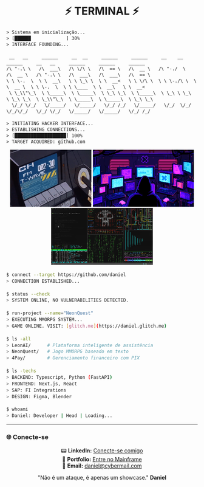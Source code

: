 <div align="center">

# ⚡ TERMINAL ⚡

</div>



```plaintext
> Sistema em inicialização...
> [██████             ] 30%
> INTERFACE FOUNDING...

 __   __     ______     __  __     ______     ______     __    __     ______     __   __     ______     ______     ______    
/\ "-.\ \   /\  ___\   /\ \/\ \   /\  == \   /\  __ \   /\ "-./  \   /\  __ \   /\ "-.\ \   /\  ___\   /\  ___\   /\  == \   
\ \ \-.  \  \ \  __\   \ \ \_\ \  \ \  __<   \ \ \/\ \  \ \ \-./\ \  \ \  __ \  \ \ \-.  \  \ \ \____  \ \  __\   \ \  __<   
 \ \_\\"\_\  \ \_____\  \ \_____\  \ \_\ \_\  \ \_____\  \ \_\ \ \_\  \ \_\ \_\  \ \_\\"\_\  \ \_____\  \ \_____\  \ \_\ \_\ 
  \/_/ \/_/   \/_____/   \/_____/   \/_/ /_/   \/_____/   \/_/  \/_/   \/_/\/_/   \/_/ \/_/   \/_____/   \/_____/   \/_/ /_/ 

> INITIATING HACKER INTERFACE...
> ESTABLISHING CONNECTIONS...
> [███████████████████] 100%
> TARGET ACQUIRED: github.com
```
<div align="center">
<img src="start.gif" alt="Hacker Booting" height="150">
<img src="inprogress.gif" alt="Hacker InProgress" height="150">
<img src="youareminenow.gif" alt="Hacker YouAreMineNow" height="150">
</div>

```bash
$ connect --target https://github.com/daniel
> CONNECTION ESTABLISHED...

$ status --check
> SYSTEM ONLINE, NO VULNERABILITIES DETECTED.

$ run-project --name="NeonQuest"
> EXECUTING MMORPG SYSTEM...
> GAME ONLINE. VISIT: [glitch.me](https://daniel.glitch.me)

$ ls -all
> LeonAI/      # Plataforma inteligente de assistência
> NeonQuest/   # Jogo MMORPG baseado em texto
> 4Pay/        # Gerenciamento financeiro com PIX

$ ls -techs
> BACKEND: Typescript, Python (FastAPI)
> FRONTEND: Next.js, React
> SAP: FI Integrations
> DESIGN: Figma, Blender

$ whoami
> Daniel: Developer | Head | Loading...  
```

---

### 🌐 **Conecte-se**

<div align="center">

📟 **LinkedIn:** [Conecte-se comigo](https://www.linkedin.com/in/daniel)  
📡 **Portfolio:** [Entre no Mainframe](https://daniel.glitch.me)  
📧 **Email:** daniel@cybermail.com  

</div>

<div align="center">

"Não é um ataque, é apenas um showcase."
**Daniel**

</div>
